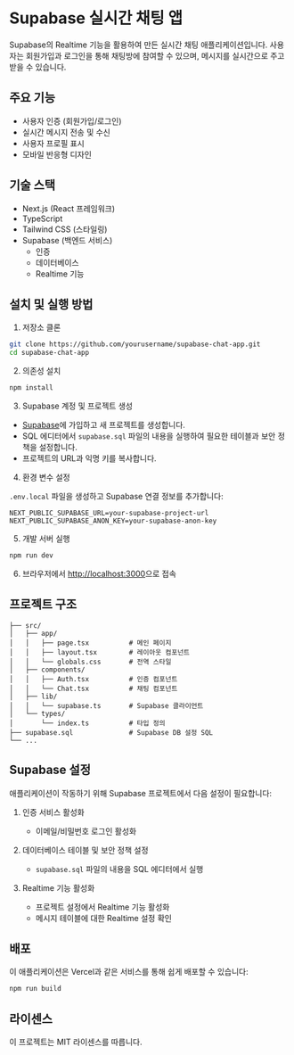 # Supabase 실시간 채팅 앱

Supabase의 Realtime 기능을 활용하여 만든 실시간 채팅 애플리케이션입니다. 사용자는 회원가입과 로그인을 통해 채팅방에 참여할 수 있으며, 메시지를 실시간으로 주고받을 수 있습니다.

## 주요 기능

- 사용자 인증 (회원가입/로그인)
- 실시간 메시지 전송 및 수신
- 사용자 프로필 표시
- 모바일 반응형 디자인

## 기술 스택

- Next.js (React 프레임워크)
- TypeScript
- Tailwind CSS (스타일링)
- Supabase (백엔드 서비스)
  - 인증
  - 데이터베이스
  - Realtime 기능

## 설치 및 실행 방법

1. 저장소 클론

```bash
git clone https://github.com/yourusername/supabase-chat-app.git
cd supabase-chat-app
```

2. 의존성 설치

```bash
npm install
```

3. Supabase 계정 및 프로젝트 생성

- [Supabase](https://supabase.com/)에 가입하고 새 프로젝트를 생성합니다.
- SQL 에디터에서 `supabase.sql` 파일의 내용을 실행하여 필요한 테이블과 보안 정책을 설정합니다.
- 프로젝트의 URL과 익명 키를 복사합니다.

4. 환경 변수 설정

`.env.local` 파일을 생성하고 Supabase 연결 정보를 추가합니다:

```
NEXT_PUBLIC_SUPABASE_URL=your-supabase-project-url
NEXT_PUBLIC_SUPABASE_ANON_KEY=your-supabase-anon-key
```

5. 개발 서버 실행

```bash
npm run dev
```

6. 브라우저에서 [http://localhost:3000](http://localhost:3000)으로 접속

## 프로젝트 구조

```
├── src/
│   ├── app/
│   │   ├── page.tsx          # 메인 페이지
│   │   ├── layout.tsx        # 레이아웃 컴포넌트
│   │   └── globals.css       # 전역 스타일
│   ├── components/
│   │   ├── Auth.tsx          # 인증 컴포넌트
│   │   └── Chat.tsx          # 채팅 컴포넌트
│   ├── lib/
│   │   └── supabase.ts       # Supabase 클라이언트
│   └── types/
│       └── index.ts          # 타입 정의
├── supabase.sql              # Supabase DB 설정 SQL
└── ...
```

## Supabase 설정

애플리케이션이 작동하기 위해 Supabase 프로젝트에서 다음 설정이 필요합니다:

1. 인증 서비스 활성화

   - 이메일/비밀번호 로그인 활성화

2. 데이터베이스 테이블 및 보안 정책 설정

   - `supabase.sql` 파일의 내용을 SQL 에디터에서 실행

3. Realtime 기능 활성화
   - 프로젝트 설정에서 Realtime 기능 활성화
   - 메시지 테이블에 대한 Realtime 설정 확인

## 배포

이 애플리케이션은 Vercel과 같은 서비스를 통해 쉽게 배포할 수 있습니다:

```bash
npm run build
```

## 라이센스

이 프로젝트는 MIT 라이센스를 따릅니다.
